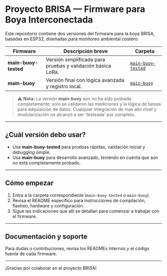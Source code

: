 # Proyecto BRISA — Firmware para Boya Interconectada

Este repositorio contiene dos versiones del firmware para la boya BRISA, basadas en ESP32, diseñadas para monitoreo ambiental costero:

| Firmware             | Descripción breve                                           | Carpeta           |
|----------------------|------------------------------------------------------------|-------------------|
| **main-buoy-tested** | Versión simplificada para pruebas y validación básica LoRa.| [`main-buoy-tested`](./main-buoy-tested) |
| **main-buoy**        | Versión final con lógica avanzada y registro local.         | [`main-buoy`](./main-buoy)              |

> ⚠️ **Nota:** La versión **main-buoy** aún no ha sido probada completamente; solo se validaron las mediciones y la lógica de tareas para adquisición de datos. Cualquier integración de mas alto nivel y modularización no alcanzó a ser 'testeada' por completo.

---

## ¿Cuál versión debo usar?

- Usa **main-buoy-tested** para pruebas rápidas, validación inicial y debugging simple.
- Usa **main-buoy** para desarrollo avanzado, teniendo en cuenta que aún no está completamente probado.

---

## Cómo empezar

1. Entra a la carpeta correspondiente (`main-buoy-tested` o `main-buoy`).  
2. Revisa el README específico para instrucciones de compilación, flasheo, hardware y configuración.  
3. Sigue las indicaciones que allí se detallan para comenzar a trabajar con el firmware.

---

## Documentación y soporte

Para dudas o contribuciones, revisa los READMEs internos y el código fuente de cada firmware.  


---

¡Gracias por colaborar en el proyecto BRISA!
